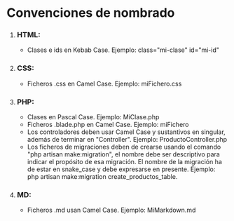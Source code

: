 # Convenciones de nombrado

1. ### HTML: 
    * Clases e ids en Kebab Case. Ejemplo: class="mi-clase" id="mi-id"

2. ### CSS:
    * Ficheros .css en Camel Case. Ejemplo: miFichero.css

3. ### PHP:
    * Clases en Pascal Case. Ejemplo: MiClase.php
    * Ficheros .blade.php en Camel Case. Ejemplo: miFichero
    * Los controladores deben usar Camel Case y sustantivos en singular, además de terminar en "Controller". Ejemplo: ProductoController.php
    * Los ficheros de migraciones deben de crearse usando el comando "php artisan make:migration", el nombre debe ser descriptivo para indicar el propósito de esa migración. El nombre de la migración ha de estar en snake_case y debe expresarse en presente. Ejemplo: php artisan make:migration create_productos_table.

4. ### MD:
    * Ficheros .md usan Camel Case. Ejemplo: MiMarkdown.md

